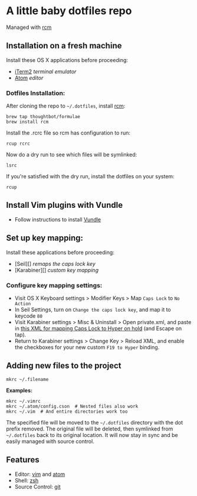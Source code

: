 # A little baby dotfiles repo

Managed with [rcm][]

## Installation on a fresh machine

Install these OS X applications before proceeding:

- [iTerm2][] *terminal emulator*
- [Atom][] *editor*

### Dotfiles Installation:

After cloning the repo to `~/.dotfiles`, install [rcm][]:

```
brew tap thoughtbot/formulae
brew install rcm
```

Install the .rcrc file so rcm has configuration to run:

```
rcup rcrc
```

Now do a dry run to see which files will be symlinked:

```
lsrc
```

If you're satisfied with the dry run, install the dotfiles on your system:

```
rcup
```
## Install Vim plugins with Vundle

- Follow instructions to install [Vundle][]

## Set up key mapping:

Install these applications before proceeding:

- [Seil][] *remaps the caps lock key*
- [Karabiner][] *custom key mapping*

### Configure key mapping settings:

- Visit OS X Keyboard settings > Modifier Keys > Map `Caps Lock` to `No Action`
- In Seil Settings, turn on `Change the caps lock key`, and map it to keycode `80`
- Visit Karabiner settings > Misc & Uninstall > Open private.xml, and paste in
[this XML for mapping Caps Lock to Hyper on hold][] (and Escape on tap).
- Return to Karabiner settings > Change Key > Reload XML, and enable the checkboxes for your new custom `F19 to Hyper` binding.

## Adding new files to the project

```
mkrc ~/.filename
```

**Examples:**

```
mkrc ~/.vimrc
mkrc ~/.atom/config.cson  # Nested files also work
mkrc ~/.vim  # And entire directories work too
```

The specified file will be moved to the `~/.dotfiles` directory with the
dot prefix removed. The original file will be deleted,
then symlinked from `~/.dotfiles` back to its original location.
It will now stay in sync and be easily managed with source control.

## Features

- Editor: [vim][] and [atom][]
- Shell: [zsh][]
- Source Control: [git][]

[rcm]: https://github.com/thoughtbot/rcm
[vim]: http://www.vim.org
[atom]: http://atom.io
[zsh]: http://www.zsh.org
[git]: http://git-scm.com
[iTerm2]: https://www.iterm2.com/
[Atom]: https://atom.io/
[this XML for mapping Caps Lock to Hyper on hold]: https://gist.github.com/tinystride/ff59ef6b96f352f72541
[supported applications]: https://github.com/lra/mackup#supported-applications
[the mackup config docs]: https://github.com/lra/mackup/blob/master/doc/README.md
[Vundle]: https://github.com/VundleVim/Vundle.vim
